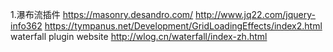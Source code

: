 1.瀑布流插件
https://masonry.desandro.com/
http://www.jq22.com/jquery-info362
https://tympanus.net/Development/GridLoadingEffects/index2.html
waterfall plugin website http://wlog.cn/waterfall/index-zh.html